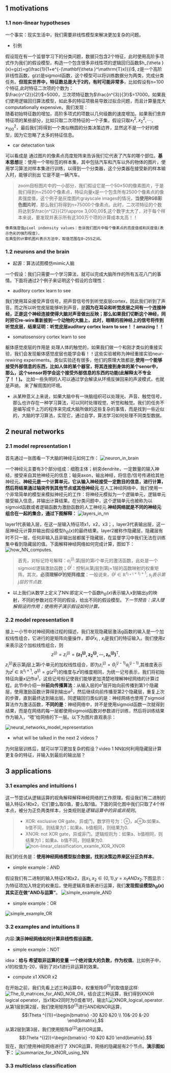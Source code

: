 ## 1 motivations
### 1.1 non-linear hypotheses
一个事实：现实生活中，我们需要非线性模型来解决更加复杂的问题。
+ 引例

假设现在有一个监督学习下的分类问题，数据只包含2个特征，此时使用高阶多项式作为我们的假设模型，构造一个包含很多非线性项的逻辑回归函数$h_{\theta }(x)=g(z)=g(\frac{1}{1+e^{-(\mathbf{\theta }^\mathrm{T}x)}})$,
z是一个高阶非线性函数，g(z)是sigmoid函数，这个模型可以将训练数据分为两类，完成分类任务。**但现实世界中，特征数总是大于2的，有时可能非常多**，比如假设有n=100个特征,此时特征二次项的个数为：<br>
$\frac{n^{2}}{2!}$=5000，三次项特征数为$\frac{n^{3}}{3!}$=17000。如果我们使用逻辑回归算法模型，如此多的特征项极易导致过拟合问题，而且计算量庞大computationally expensive。我们发现：<br>
随着初始特征数的增加，高阶多项式的项数以几何级数的速度增加。如果我们舍弃特征项的某些部分，比如只取二次项特征的一个子集，假设只取$x_{1}^{2},x_{2}^{2},\cdots ,x_{100}^{2}$，最后我们将得到一个类似椭圆的分类决策边界，显然这不是一个好的模型，因为它忽略了太多的特征信息。
+ car detectation task

可以看成是 通过图片的像素点亮度矩阵来告诉我们它代表了汽车的哪个部位。**基本思想**是：使用一个带标签的样本集，其中包括汽车和汽车以外的物体的图片，使用学习算法对样本集进行训练，以得到一个分类器，这个分类器在接受新的样本输入时，能够识别出 它是不是一辆汽车。
> zoom目标图片中的一小部分，我们假设它是一个50×50的像素图片，于是我们得到n=2500个像素点，特征向量x是一个包含所有2500个像素点的像素强度值，这个例子是灰度图片grayscale images的情况，**当使用RGB彩色图片时**，那么我们将得到n=75000个像素点。此时，二次项特征的个数将达到$\frac{n^{2}}{2!}\approx 3,000,00$,这个数字太大了，对于每个样本来说，要发现并表示所有这300万个项的计算成本太高！！
```
像素强度值pixel indensity values：告诉我们图片中每个像素点的亮度值或称灰度值(表示色彩的强烈程度)，
在典型的计算机图片表示方法中，取值范围在0~255之间。
```
### 1.2 neurons and the brain
+ 起源：算法试图模仿mimic人脑

一个假设：我们只需要一个学习算法，就可以完成大脑所作的所有五花八门的事情。下面将通过2个例子来证明这个假设的合理性：
+ auditory cortex learn to see

我们使用耳朵接受声音信号，把声音信号传到听觉皮层cortex，因此我们听到了声音。而之所以听觉皮层能够听到声音，是**因为在耳朵和听觉皮层之间有一个连接神经，正是这个神经连接使得大脑对声音做出反映；那么如果我们切断这个神经，同时把它re-wire重新接到一个动物的大脑上，此时，眼睛的视神经上的信号将传到听觉皮层，结果证明：听觉皮层auditory cortex learn to see！！amazing！！**

+ somatosensory cortex learn to see

躯体感觉皮层的作用是 处理人体的触觉的，如果我们做一个和刚才类似的重接实验，我们会发现躯体感觉皮层也能学会看！！这些实验被称为神经重接实验neur-rewiring experiments。类似实验还有很多，他们的原理大致都是,**使用一个能够接受外部信息的东西，比如人体的某个器官，将其连接到身体的某个senor中，
那么，这个sensor将学会这个接受外部信息的东西的功能(此解释太不专业了！！)。** 比如一些失明的人可以通过学会解读从环境反弹回来的声波模式，也就是声纳，
来了解周围的环境。

+ 从某种意义上来说，如果大脑中有一块脑组织可以处理光、声音、触觉信号，那么也许存在一种学习算法，可以同时处理视觉、听觉和触觉。我们的任务不是编写成千上万的程序来完成大脑所做的这些复杂的事情，而是找到一些近似的，大脑的学习算法，实现它，通过自学，算法学习如何处理不同类型数据。
## 2 neural networks
### 2.1 model representation Ⅰ
首先通过一张图看一下大脑的神经元如何工作：
![neuron_in_brain](https://github.com/Vita112/machine_learning/blob/master/machine_learning%20from%20stanford%20by%20Andrew%20Ng/img/neuron_in_brain.png)

一个神经元主要有3个部分组成：细胞主体；树突dendrite，一定数量的输入神经，接受来自其他神经元的信息；轴突axon，输出神经，将信息/信号传递给其他神经元。**神经元是一个计算单元，它从输入神经接受一定数目的信息，进行计算，然后将结果通过轴突传到其他节点或其他神经元**.在人工神经网络中，我们使用一个非常简单的模型来模拟神经元的工作：将神经元模拟为一个逻辑单元，逻辑单元接受输入信息，并输出计算结果。在分类问题中，这个逻辑单元也被称为以sigmoid函数或者逻辑函数为激励函数的人工神经元.**神经网络就是不同的神经元组合在一起的集合，通过下图解释：**
![layers_in_nn](https://github.com/Vita112/machine_learning/blob/master/machine_learning%20from%20stanford%20by%20Andrew%20Ng/img/layers_in_nn.png)

layer1代表输入层，在这一层输入特征项x1，x2，x3；，layer3代表输出层，这一层神经元计算并输出假设模型$h_{\Theta }(x)$的最终结果。layer2被称作隐藏层，隐藏层有时不只一层，任何非输入且非输出层都属于隐藏层，在监督学习中我们无法在训练集中看到隐藏层的值。下面解释神经网络如何完成计算，图如下：
![how_NN_computes.](https://github.com/Vita112/machine_learning/blob/master/machine_learning%20from%20stanford%20by%20Andrew%20Ng/img/how_NN_computes.png)
> 首先，对标记符号解释：$a_{i}^{(j)}$:第j层的第i个单元的激活函数，此处是一个sigmoid/逻辑激励函数；$\Theta ^{j}$：控制从第j层到第j+1层的函数映射的权重矩阵。其次，**必须理解$\Theta ^{j}$的矩阵维度**：一般说来，$\Theta ^{j}\in \mathbb{R}^{s_{j+1}\times s_{j}+1}$, $s_{j}表示第j层的节点数$.

+ 以上我们从数学上定义了NN:即定义一个函数$h_{\Theta }(x)$表示输入x到输出y的映射，不同的参数对应不同的假设，给出不同的假设模型。*下一节预告：深入理解假设的作用；使用例子演示假设如何计算。*
### 2.2 model representation Ⅱ
接上一小节中对神经网络过程的描述，我们发现隐藏层激活g函数的输入是一个加权线性组合，它进行的是矩阵向量操作，即$\Theta ^{j}x_{i}$ , $x_i$是我们的特征输入。我们使用z来表示这个加权线性组合，则
$$z^{(j)}=z_{i}^{(j)}=\mathbf{\left (z_{1}^{(j)},z_{2}^{(j)},\cdots ,z_{n}^{(j)}\right )}^\mathrm{T},$$
$z_{i}^{(j)}$表示第j层上第i个单元的加权线性组合，即为$z_{i}^{(j)}=\Theta _{i}^{(j-1)}a_{i}^{(j-1)}$,其维度表示为$z ^{j}\in \mathbb{R}^{s_{j}\times 1}$, $a^{(j)}=g(z^{(j)})$的维度与$z ^{j}$的维度相同，为统一记号表示，我们将初始特征向量x记作$a^{1}$。这些记号标记使我们能够更加清楚地理解神经网络的计算过程。此节中介绍一种**前向传播算法**：从输入层的$a^{1}$层开始向前传播到第1个隐藏层，使用激励函数计算得到输出$a^{2}$，然后继续向前传播至第2个隐藏层，重复上次的步骤，直到最终达到输出层。同逻辑回归类似的是：神经网络也使用了sigmoid算法作为激活函数，**不同的是**：神经网络中，并不是使用sigmoid函数一次就得到结果，而是在网络的每一层都使用sigmoid函数对参数进行训练，然后将训练结果作为输入，“喂”给网络的下一层。以下为图片直观表示：

![neural_networks_model_representation](https://github.com/Vita112/machine_learning/blob/master/machine_learning%20from%20stanford%20by%20Andrew%20Ng/img/neural_networks_model_representation.png)
+ what will be talked in the next 2 videos？

为何层层训练后，就可以学习更加复杂的假设？video 1
NN如何利用隐藏层计算更复杂的特征，并输入到最后的输出层？<br>

## 3 applications
### 3.1 examples and intuitions Ⅰ
这一节尝试从逻辑运算的视角解释解释神经网络的工作原理。假设我们有二进制的输入特征x1和x2，它们要么取0值，要么取1值。下面的简化图中我们只取了4个样本点，被分为正负两类样本，分类规则是*逻辑运算中的异或非规则*。
>+ XOR: exclusive OR gate，异或门，数学符号为：⊕，a⊕b:如果a、b值不同，则结果为1；如果a、b值相同，则结果为0.
>+ XNOR: not XOR gate，异或非门。逻辑规则为：如果a、b值相同，则结果为1；如果a、b值不同，则结果为0.
![non-linear_classification_examle_XOR_XNOR]()

我们的任务是：**使用神经网络模型拟合数据，找到决策边界来区分正负样本**。
+ simple example：AND

假设我们有二进制的输入特征x1和x2，且$x_{1},x_{2}\in \{{0,1}\}$,$y=x_{1} AND x_{2}$.下图显示：为特征项加入特定的权重后，使用逻辑真值表进行运算，我们**发现假设模型$h_{\Theta }(x)$其实正在做“AND与运算”**。
![simple_example_AND]()
+ simple example：OR

![simple_example_OR]()
### 3.2 examples and intuitions Ⅱ
内容:**演示神经网络如何计算非线性假设函数**。
+ simple example：NOT

idea：**给与 希望取非运算的变量 一个绝对值大的负数，作为权值**。比如例子中，x1的权值为-20，得到了对x1进行非运算的效果。
+ compute x1 XNOR x2

在开始之前，我们先看上述三种运算中，权重矩阵$\Theta ^{(1)}$的取值是这样:
![The_Θ_matrices_for_AND_NOR_OR]()，结合这三种运算，我们得到XNOR logical operator，当x1和x2同时为0或者1时，输出1.![XNOR_logical_operator]().从第1层到第2层，我们使用矩阵$$\Theta ^{(1)}$进行AND和NOR运算，$$\Theta ^{(1)}=\begin{bmatrix}
-30 &20  &20 \\ 
 10&-20  &-20 
\end{bmatrix},$$
从第2层到第3层，我们使用矩阵$\Theta ^{(2)}$进行OR运算。
$$\Theta ^{(2)}=\begin{bmatrix}
-10 &20  &20 
\end{bmatrix}.$$
现在，我们使用神经网络进行了 XNOR运算，网络的隐藏层有2个节点。**演示图如下：**
![summarize_for_XNOR_using_NN]()

### 3.3 multiclass classification
